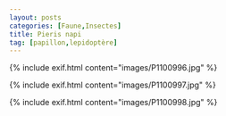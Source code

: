 ```yaml
---
layout: posts
categories: [Faune,Insectes]
title: Pieris napi
tag: [papillon,lepidoptère]
---
```

{% include exif.html content="images/P1100996.jpg" %}

{% include exif.html content="images/P1100997.jpg" %}

{% include exif.html content="images/P1100998.jpg" %}

